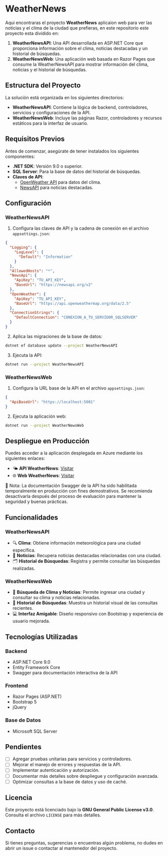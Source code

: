 # WeatherNews

Aqui encontraras el proyecto **WeatherNews** aplicaion web para ver las noticias y el clima de la ciudad que prefieras, en este repositorio este proyecto esta dividido en:

1. **WeatherNewsAPI**: Una API desarrollada en ASP.NET Core que proporciona información sobre el clima, noticias destacadas y un historial de búsquedas.
2. **WeatherNewsWeb**: Una aplicación web basada en Razor Pages que consume la WeatherNewsAPI para mostrar información del clima, noticias y el historial de búsquedas.

## Estructura del Proyecto

La solución está organizada en los siguientes directorios:

- **WeatherNewsAPI**: Contiene la lógica de backend, controladores, servicios y configuraciones de la API.
- **WeatherNewsWeb**: Incluye las páginas Razor, controladores y recursos estáticos para la interfaz de usuario.

## Requisitos Previos

Antes de comenzar, asegúrate de tener instalados los siguientes componentes:

- **.NET SDK**: Versión 9.0 o superior.
- **SQL Server**: Para la base de datos del historial de búsquedas.
- **Claves de API**:
  - [OpenWeather API](https://openweathermap.org/api) para datos del clima.
  - [NewsAPI](https://newsapi.org/) para noticias destacadas.

## Configuración

### WeatherNewsAPI

1. Configura las claves de API y la cadena de conexión en el archivo `appsettings.json`:

```json
{
  "Logging": {
    "LogLevel": {
      "Default": "Information"
    }
  },
  "AllowedHosts": "*",
  "NewsApi": {
    "ApiKey": "TU_API_KEY",
    "BaseUrl": "https://newsapi.org/v2"
  },
  "OpenWeather": {
    "ApiKey": "TU_API_KEY",
    "BaseUrl": "https://api.openweathermap.org/data/2.5"
  },
  "ConnectionStrings": {
    "DefaultConnection": "CONEXION_A_TU_SERVIDOR_SQLSERVER"
  }
}
```

2. Aplica las migraciones de la base de datos:

```bash
dotnet ef database update --project WeatherNewsAPI
```

3. Ejecuta la API:

```bash
dotnet run --project WeatherNewsAPI
```

### WeatherNewsWeb

1. Configura la URL base de la API en el archivo `appsettings.json`:

```json
{
  "ApiBaseUrl": "https://localhost:5001"
}
```

2. Ejecuta la aplicación web:

```bash
dotnet run --project WeatherNewsWeb
```

## Despliegue en Producción

Puedes acceder a la aplicación desplegada en Azure mediante los siguientes enlaces:

- 🌤 **API WeatherNews**: [Visitar](https://weathernews-api-gydqgya4fbergndy.canadacentral-01.azurewebsites.net/swagger)
- 🌐 **Web WeatherNews**: [Visitar](https://weathernews-web-b7frgdenakcfbahd.canadacentral-01.azurewebsites.net)

🔧 Nota: La documentación Swagger de la API ha sido habilitada temporalmente en producción con fines demostrativos. Se recomienda desactivarla después del proceso de evaluación para mantener la seguridad y buenas prácticas.

## Funcionalidades

### WeatherNewsAPI

- 🔍 **Clima**: Obtiene información meteorológica para una ciudad específica.
- 📰 **Noticias**: Recupera noticias destacadas relacionadas con una ciudad.
- 🗂 **Historial de Búsquedas**: Registra y permite consultar las búsquedas realizadas.

### WeatherNewsWeb

- 🔎 **Búsqueda de Clima y Noticias**: Permite ingresar una ciudad y consultar su clima y noticias relacionadas.
- 📜 **Historial de Búsquedas**: Muestra un historial visual de las consultas recientes.
- 💻 **Interfaz Amigable**: Diseño responsivo con Bootstrap y experiencia de usuario mejorada.

## Tecnologías Utilizadas

### Backend

- ASP.NET Core 9.0
- Entity Framework Core
- Swagger para documentación interactiva de la API

### Frontend

- Razor Pages (ASP.NET)
- Bootstrap 5
- jQuery

### Base de Datos

- Microsoft SQL Server

## Pendientes

- [ ] Agregar pruebas unitarias para servicios y controladores.
- [ ] Mejorar el manejo de errores y respuestas de la API.
- [ ] Implementar autenticación y autorización.
- [ ] Documentar más detalles sobre despliegue y configuración avanzada.
- [ ] Optimizar consultas a la base de datos y uso de caché.

## Licencia

Este proyecto está licenciado bajo la **GNU General Public License v3.0**. Consulta el archivo `LICENSE` para más detalles.

## Contacto

Si tienes preguntas, sugerencias o encuentras algún problema, no dudes en abrir un issue o contactar al mantenedor del proyecto.
